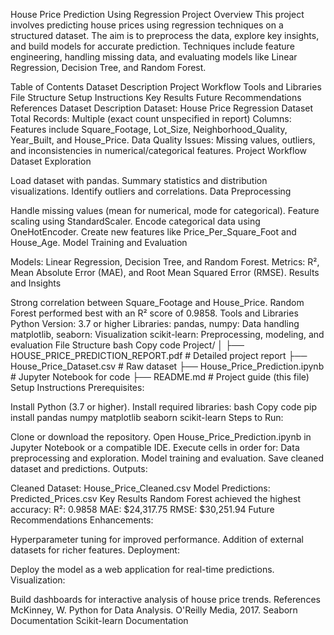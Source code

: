 House Price Prediction Using Regression
Project Overview
This project involves predicting house prices using regression techniques on a structured dataset. The aim is to preprocess the data, explore key insights, and build models for accurate prediction. Techniques include feature engineering, handling missing data, and evaluating models like Linear Regression, Decision Tree, and Random Forest.

Table of Contents
Dataset Description
Project Workflow
Tools and Libraries
File Structure
Setup Instructions
Key Results
Future Recommendations
References
Dataset Description
Dataset: House Price Regression Dataset
Total Records: Multiple (exact count unspecified in report)
Columns: Features include Square_Footage, Lot_Size, Neighborhood_Quality, Year_Built, and House_Price.
Data Quality Issues: Missing values, outliers, and inconsistencies in numerical/categorical features.
Project Workflow
Dataset Exploration

Load dataset with pandas.
Summary statistics and distribution visualizations.
Identify outliers and correlations.
Data Preprocessing

Handle missing values (mean for numerical, mode for categorical).
Feature scaling using StandardScaler.
Encode categorical data using OneHotEncoder.
Create new features like Price_Per_Square_Foot and House_Age.
Model Training and Evaluation

Models: Linear Regression, Decision Tree, and Random Forest.
Metrics: R², Mean Absolute Error (MAE), and Root Mean Squared Error (RMSE).
Results and Insights

Strong correlation between Square_Footage and House_Price.
Random Forest performed best with an R² score of 0.9858.
Tools and Libraries
Python Version: 3.7 or higher
Libraries:
pandas, numpy: Data handling
matplotlib, seaborn: Visualization
scikit-learn: Preprocessing, modeling, and evaluation
File Structure
bash
Copy code
Project/
│
├── HOUSE_PRICE_PREDICTION_REPORT.pdf  # Detailed project report
├── House_Price_Dataset.csv            # Raw dataset
├── House_Price_Prediction.ipynb       # Jupyter Notebook for code
├── README.md                          # Project guide (this file)
Setup Instructions
Prerequisites:

Install Python (3.7 or higher).
Install required libraries:
bash
Copy code
pip install pandas numpy matplotlib seaborn scikit-learn
Steps to Run:

Clone or download the repository.
Open House_Price_Prediction.ipynb in Jupyter Notebook or a compatible IDE.
Execute cells in order for:
Data preprocessing and exploration.
Model training and evaluation.
Save cleaned dataset and predictions.
Outputs:

Cleaned Dataset: House_Price_Cleaned.csv
Model Predictions: Predicted_Prices.csv
Key Results
Random Forest achieved the highest accuracy:
R²: 0.9858
MAE: $24,317.75
RMSE: $30,251.94
Future Recommendations
Enhancements:

Hyperparameter tuning for improved performance.
Addition of external datasets for richer features.
Deployment:

Deploy the model as a web application for real-time predictions.
Visualization:

Build dashboards for interactive analysis of house price trends.
References
McKinney, W. Python for Data Analysis. O'Reilly Media, 2017.
Seaborn Documentation
Scikit-learn Documentation
